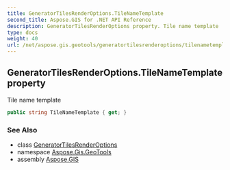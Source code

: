 ```yaml
---
title: GeneratorTilesRenderOptions.TileNameTemplate
second_title: Aspose.GIS for .NET API Reference
description: GeneratorTilesRenderOptions property. Tile name template
type: docs
weight: 40
url: /net/aspose.gis.geotools/generatortilesrenderoptions/tilenametemplate/
---
```

## GeneratorTilesRenderOptions.TileNameTemplate property

Tile name template

```csharp
public string TileNameTemplate { get; }
```

### See Also

* class [GeneratorTilesRenderOptions](../)
* namespace [Aspose.Gis.GeoTools](../../generatortilesrenderoptions/)
* assembly [Aspose.GIS](../../../)



